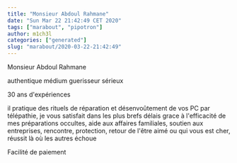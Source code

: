 ```yaml
---
title: "Monsieur Abdoul Rahmane"
date: "Sun Mar 22 21:42:49 CET 2020"
tags: ["marabout", "pipotron"]
author: m1ch3l
categories: ["generated"]
slug: "marabout/2020-03-22-21:42:49"
---
```


Monsieur Abdoul Rahmane

authentique médium guerisseur sérieux

30 ans d'expériences

il pratique des rituels de réparation et désenvoûtement de vos PC par télépathie, je vous satisfait dans les plus brefs délais grace à l'efficacité de mes préparations occultes, aide aux affaires familiales, soutien aux entreprises, rencontre, protection, retour de l'être aimé ou qui vous est cher, réussit là où les autres échoue

Facilité de paiement
